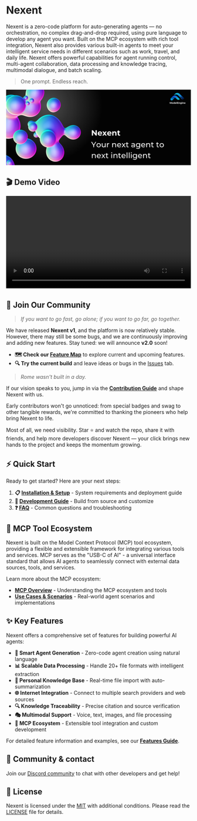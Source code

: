 # Nexent

Nexent is a zero-code platform for auto-generating agents — no orchestration, no complex drag-and-drop required, using pure language to develop any agent you want. Built on the MCP ecosystem with rich tool integration, Nexent also provides various built-in agents to meet your intelligent service needs in different scenarios such as work, travel, and daily life. Nexent offers powerful capabilities for agent running control, multi-agent collaboration, data processing and knowledge tracing, multimodal dialogue, and batch scaling.

> One prompt. Endless reach.

![Nexent Banner](../../assets/NexentBanner.png)

## 🎬 Demo Video

<video controls width="100%" style="max-width: 800px;">
  <source src="https://github.com/user-attachments/assets/b844e05d-5277-4509-9463-1c5b3516f11e" type="video/mp4" />
  <p>Your browser does not support the video tag. <a href="https://github.com/user-attachments/assets/b844e05d-5277-4509-9463-1c5b3516f11e">View the demo video</a></p>
</video>

## 🤝 Join Our Community

> *If you want to go fast, go alone; if you want to go far, go together.*

We have released **Nexent v1**, and the platform is now relatively stable. However, there may still be some bugs, and we are continuously improving and adding new features. Stay tuned: we will announce **v2.0** soon!

* **🗺️ Check our [Feature Map](https://github.com/orgs/ModelEngine-Group/projects/6)** to explore current and upcoming features.
* **🔍 Try the current build** and leave ideas or bugs in the [Issues](https://github.com/ModelEngine-Group/nexent/issues) tab.

> *Rome wasn't built in a day.*

If our vision speaks to you, jump in via the **[Contribution Guide](../contributing)** and shape Nexent with us.

Early contributors won't go unnoticed: from special badges and swag to other tangible rewards, we're committed to thanking the pioneers who help bring Nexent to life.

Most of all, we need visibility. Star ⭐ and watch the repo, share it with friends, and help more developers discover Nexent — your click brings new hands to the project and keeps the momentum growing.

## ⚡ Quick Start

Ready to get started? Here are your next steps:

1. **📋 [Installation & Setup](./installation)** - System requirements and deployment guide
2. **🔧 [Development Guide](./development-guide)** - Build from source and customize
3. **❓ [FAQ](../faq)** - Common questions and troubleshooting

## 🌱 MCP Tool Ecosystem

Nexent is built on the Model Context Protocol (MCP) tool ecosystem, providing a flexible and extensible framework for integrating various tools and services. MCP serves as the "USB-C of AI" - a universal interface standard that allows AI agents to seamlessly connect with external data sources, tools, and services.

Learn more about the MCP ecosystem:
- **[MCP Overview](../mcp-ecosystem/overview)** - Understanding the MCP ecosystem and tools
- **[Use Cases & Scenarios](../mcp-ecosystem/use-cases)** - Real-world agent scenarios and implementations

## ✨ Key Features

Nexent offers a comprehensive set of features for building powerful AI agents:

- **🤖 Smart Agent Generation** - Zero-code agent creation using natural language
- **📊 Scalable Data Processing** - Handle 20+ file formats with intelligent extraction
- **🧠 Personal Knowledge Base** - Real-time file import with auto-summarization
- **🌐 Internet Integration** - Connect to multiple search providers and web sources
- **🔍 Knowledge Traceability** - Precise citation and source verification
- **🎭 Multimodal Support** - Voice, text, images, and file processing
- **🔧 MCP Ecosystem** - Extensible tool integration and custom development

For detailed feature information and examples, see our **[Features Guide](./features)**.

## 💬 Community & contact

Join our [Discord community](https://discord.gg/tb5H3S3wyv) to chat with other developers and get help!

## 📄 License

Nexent is licensed under the [MIT](../license) with additional conditions. Please read the [LICENSE](../license) file for details.

